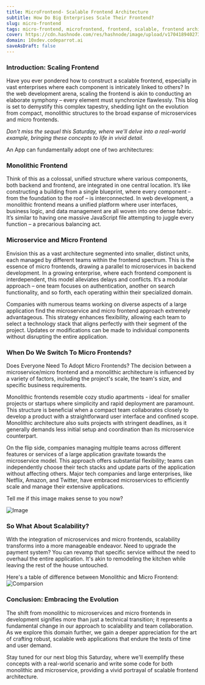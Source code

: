 ```yaml
---
title: MicroFrontend- Scalable Frontend Architecture
subtitle: How Do Big Enterprises Scale Their Frontend?
slug: micro-frontend
tags: micro-frontend, microfrontend, frontend, scalable, frontend architecture, frontend Design
cover: https://cdn.hashnode.com/res/hashnode/image/upload/v1704189402735/Dpnzs_RRe.png?auto=format
domain: 10xdev.codeparrot.ai
saveAsDraft: false
---
```


### Introduction: Scaling Frontend

Have you ever pondered how to construct a scalable frontend, especially in vast enterprises where each component is intricately linked to others? In the web development arena, scaling the frontend is akin to conducting an elaborate symphony – every element must synchronize flawlessly. This blog is set to demystify this complex tapestry, shedding light on the evolution from compact, monolithic structures to the broad expanse of microservices and micro frontends.

*Don't miss the sequel this Saturday, where we'll delve into a real-world example, bringing these concepts to life in vivid detail.*

An App can fundamentally adopt one of two architectures:

### Monolithic Frontend
Think of this as a colossal, unified structure where various components, both backend and frontend, are integrated in one central location. It’s like constructing a building from a single blueprint, where every component – from the foundation to the roof – is interconnected. In web development, a monolithic frontend means a unified platform where user interfaces, business logic, and data management are all woven into one dense fabric. It’s similar to having one massive JavaScript file attempting to juggle every function – a precarious balancing act.

### Microservice and Micro Frontend
Envision this as a vast architecture segmented into smaller, distinct units, each managed by different teams within the frontend spectrum. This is the essence of micro frontends, drawing a parallel to microservices in backend development. In a growing enterprise, where each frontend component is interdependent, this model alleviates delays and conflicts. It’s a modular approach – one team focuses on authentication, another on search functionality, and so forth, each operating within their specialized domain.

Companies with numerous teams working on diverse aspects of a large application find the microservice and micro frontend approach extremely advantageous. This strategy enhances flexibility, allowing each team to select a technology stack that aligns perfectly with their segment of the project. Updates or modifications can be made to individual components without disrupting the entire application.

### When Do We Switch To Micro Frontends?
Does Everyone Need To Adopt Micro Frontends?
The decision between a microservice/micro frontend and a monolithic architecture is influenced by a variety of factors, including the project's scale, the team's size, and specific business requirements.

Monolithic frontends resemble cozy studio apartments - ideal for smaller projects or startups where simplicity and rapid deployment are paramount. This structure is beneficial when a compact team collaborates closely to develop a product with a straightforward user interface and confined scope. Monolithic architecture also suits projects with stringent deadlines, as it generally demands less initial setup and coordination than its microservice counterpart.

On the flip side, companies managing multiple teams across different features or services of a large application gravitate towards the microservice model. This approach offers substantial flexibility; teams can independently choose their tech stacks and update parts of the application without affecting others. Major tech companies and large enterprises, like Netflix, Amazon, and Twitter, have embraced microservices to efficiently scale and manage their extensive applications.

Tell me if this image makes sense to you now?

![Image](https://cdn.hashnode.com/res/hashnode/image/upload/v1704817400682/cs6kPg5L2.png?auto=format)

### So What About Scalability?
With the integration of microservices and micro frontends, scalability transforms into a more manageable endeavor. Need to upgrade the payment system? You can revamp that specific service without the need to overhaul the entire application. It's akin to remodeling the kitchen while leaving the rest of the house untouched.

Here's a table of difference between Monolithic and Micro Frontend:
![Comparsion](https://cdn.hashnode.com/res/hashnode/image/upload/v1704820192746/nqCsyeJxD.png?auto=format)

### Conclusion: Embracing the Evolution
The shift from monolithic to microservices and micro frontends in development signifies more than just a technical transition; it represents a fundamental change in our approach to scalability and team collaboration. As we explore this domain further, we gain a deeper appreciation for the art of crafting robust, scalable web applications that endure the tests of time and user demand.

Stay tuned for our next blog this Saturday, where we'll exemplify these concepts with a real-world scenario and write some code for both monolithic and microservice, providing a vivid portrayal of scalable frontend architecture.
